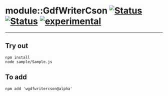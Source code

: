 
# module::GdfWriterCson [![Status](https://img.shields.io/circleci/build/github/Wandalen/wGdfWriterCson?label=Test&logo=Test)](https://circleci.com/gh/Wandalen/wGdfWriterCson) [![Status](https://github.com/Wandalen/wGdfWriterCson/workflows/Test/badge.svg)](https://github.com/Wandalen/wGdfWriterCson/actions?query=workflow%3ATest) [![experimental](https://img.shields.io/badge/stability-experimental-orange.svg)](https://github.com/emersion/stability-badges#experimental)

___

## Try out
```
npm install
node sample/Sample.js
```

## To add
```
npm add 'wgdfwritercson@alpha'
```

